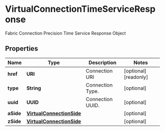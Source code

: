 

# VirtualConnectionTimeServiceResponse

Fabric Connection Precision Time Service Response Object

## Properties

| Name | Type | Description | Notes |
|------------ | ------------- | ------------- | -------------|
|**href** | **URI** | Connection URI |  [optional] [readonly] |
|**type** | **String** | Connection Type. |  [optional] |
|**uuid** | **UUID** | Connection UUID. |  [optional] |
|**aSide** | [**VirtualConnectionSide**](VirtualConnectionSide.md) |  |  [optional] |
|**zSide** | [**VirtualConnectionSide**](VirtualConnectionSide.md) |  |  [optional] |




